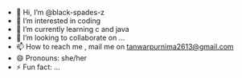 - 👋 Hi, I’m @black-spades-z
- 👀 I’m interested in coding 
- 🌱 I’m currently learning c and java
- 💞️ I’m looking to collaborate on ...
- 📫 How to reach me , mail me on tanwarpurnima2613@gmail.com
- 😄 Pronouns: she/her
- ⚡ Fun fact: ...

<!---
black-spades-z/black-spades-z is a ✨ special ✨ repository because its `README.md` (this file) appears on your GitHub profile.
You can click the Preview link to take a look at your changes.
--->
